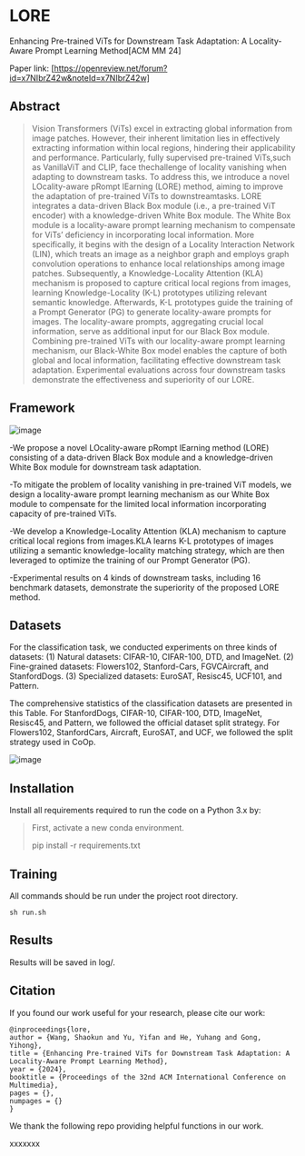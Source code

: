 # LORE
Enhancing Pre-trained ViTs for Downstream Task Adaptation: A Locality-Aware Prompt Learning Method[ACM MM 24]

Paper link: [https://openreview.net/forum?id=x7NIbrZ42w&noteId=x7NIbrZ42w]


## Abstract
> Vision Transformers (ViTs) excel in extracting global information from image patches. However, their inherent limitation lies in effectively extracting information within local regions, hindering their applicability and performance. Particularly, fully supervised pre-trained ViTs,such as VanillaViT and CLIP, face thechallenge of locality vanishing when adapting to downstream tasks. To address this, we introduce a novel LOcality-aware pRompt lEarning (LORE) method, aiming to improve the adaptation of pre-trained ViTs to downstreamtasks. LORE integrates a data-driven Black Box module (i.e., a pre-trained ViT encoder) with a knowledge-driven White Box module. The White Box module is a locality-aware prompt learning
mechanism to compensate for ViTs’ deficiency in incorporating local information. More specifically, it begins with the design of a Locality Interaction Network (LIN), which treats an image as a neighbor graph and employs graph convolution operations to enhance local relationships among image patches. Subsequently, a Knowledge-Locality Attention (KLA) mechanism is proposed to capture critical local regions from images, learning Knowledge-Locality (K-L) prototypes utilizing relevant semantic knowledge. Afterwards, K-L prototypes guide the training of a Prompt Generator (PG) to generate locality-aware prompts for images. The locality-aware prompts, aggregating crucial local information, serve as additional input for our Black Box module. Combining pre-trained ViTs with our locality-aware prompt learning mechanism, our Black-White Box model enables the capture of both global and local information, facilitating effective downstream task adaptation. Experimental evaluations across four downstream tasks demonstrate the effectiveness and superiority of our LORE. 

## Framework

![image](https://github.com/Mysteriousplayer/KGPT/blob/main/model_v6.png)

-We propose a novel LOcality-aware pRompt lEarning method (LORE) consisting of a data-driven Black Box module and a knowledge-driven White Box module for downstream task adaptation.

-To mitigate the problem of locality vanishing in pre-trained ViT models, we design a locality-aware prompt learning mechanism as our White Box module to compensate for the limited local information incorporating capacity of pre-trained ViTs.

-We develop a Knowledge-Locality Attention (KLA) mechanism to capture critical local regions from images.KLA learns K-L prototypes of images utilizing a semantic knowledge-locality matching strategy, which are then leveraged to optimize the training of our Prompt Generator (PG). 

-Experimental results on 4 kinds of downstream tasks, including 16 benchmark datasets, demonstrate the superiority of the proposed LORE method.

## Datasets
For the classification task, we conducted experiments on three kinds of datasets: (1) Natural datasets: CIFAR-10, CIFAR-100, DTD, and ImageNet. (2) Fine-grained datasets: Flowers102, Stanford-Cars, FGVCAircraft, and StanfordDogs. (3) Specialized datasets: EuroSAT, Resisc45, UCF101, and Pattern. 

The comprehensive statistics of the classification datasets are presented in this Table. For StanfordDogs, CIFAR-10, CIFAR-100, DTD, ImageNet, Resisc45, and Pattern, we followed the official dataset split strategy. For Flowers102, StanfordCars, Aircraft, EuroSAT, and UCF, we followed the split strategy used in CoOp. 

![image](https://github.com/Mysteriousplayer/KGPT/blob/main/dataset.png)

## Installation
Install all requirements required to run the code on a Python 3.x by:
> First, activate a new conda environment.
> 
> pip install -r requirements.txt

## Training
All commands should be run under the project root directory. 

```
sh run.sh
```
## Results
Results will be saved in log/.  

## Citation
If you found our work useful for your research, please cite our work:
```
@inproceedings{lore,
author = {Wang, Shaokun and Yu, Yifan and He, Yuhang and Gong, Yihong},
title = {Enhancing Pre-trained ViTs for Downstream Task Adaptation: A Locality-Aware Prompt Learning Method},
year = {2024},
booktitle = {Proceedings of the 32nd ACM International Conference on Multimedia},
pages = {},
numpages = {}
}
```
We thank the following repo providing helpful functions in our work. 

xxxxxxx
